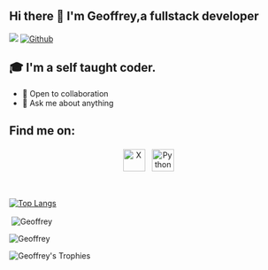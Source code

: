 ## Hi there 👋 I'm Geoffrey,a fullstack developer
![](https://visitor-badge.laobi.icu/badge?page_id=Jeffx-3.Jeffx-3) [![Github](https://img.shields.io/github/followers/Jeffx-3?label=Followers&logo=Github)](https://github.com/Jeffx-3)




## 🎓 I'm a self taught coder.

- 🌱 Open to collaboration
- 💬 Ask me about anything


## Find me on:

<p align="center">
 <a href="https://twitter.com/geoffowuor"> <img src="https://cdn.jsdelivr.net/npm/simple-icons@v3/icons/twitter.svg" alt="X" height="40" style="vertical-align:top; margin:4px"></a>
 <a href="https://www.linkedin.com/in/geoffrey-owuor-5a0a39233"> <img src="https://cdn.jsdelivr.net/npm/simple-icons@v3/icons/linkedin.svg" alt="Python" height="40" style="vertical-align:top; margin:4px"></a> 

</p>

<br />


[![Top Langs](https://github-readme-stats.vercel.app/api/top-langs/?username=Jeffx-3&layout=compact&theme=vision-friendly-dark)](https://github.com/anuraghazra/github-readme-stats)
<p>&nbsp;<img align="center" src="https://github-readme-stats.vercel.app/api?username=Jeffx-3&show_icons=true&locale=en" alt="Geoffrey" /></p>

<p><img align="center" src="http://github-profile-summary-cards.vercel.app/api/cards/profile-details?username=jeffx-3 &theme=algolia" alt="Geoffrey" /></p>

<p align="left">
  <img src="https://github-profile-trophy.vercel.app/?username=jeffx-3&theme=algolia&column=3&row=2&margin-w=15&margin-h=15&no-bg=false" alt="Geoffrey's Trophies" />
</p>
</div>



